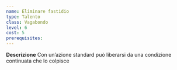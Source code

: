 ```yaml
---
name: Eliminare fastidio
type: Talento
class: Vagabondo
level: 6
cost: 5
prerequisites: 
---
```


**Descrizione**
Con un’azione standard può liberarsi da una condizione continuata che lo
colpisce